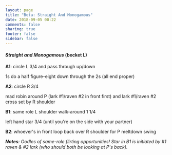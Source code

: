```yaml
---
layout: page
title: "Beta: Straight And Monogamous"
date: 2018-09-05 00:22
comments: false
sharing: true
footer: false
sidebar: false
---
```

<div id="dance-container">

  <div class="dance">
    <h4><em><span class="dance-title">Straight and Monogamous<span></em> (<span class="dance-formation">becket L</span>)<span class="video-link"></span></h4>
      <span class="dance-choreo">
	      <p><strong>A1</strong>: circle L 3/4 and pass through up/down</p>
              <p>1s do a half figure-eight down through the 2s (all end proper)</p>
	      <p><strong>A2</strong>: circle R 3/4<p>
              <p>mad robin around P (lark #1/raven #2 in front first) and lark #1/raven #2 cross set by R shoulder</p>
	      <p><strong>B1</strong>: same role L shoulder walk-around 1 1/4<p>
	      <p>left hand star 3/4 (until you're on the side with your partner)</p>
              <p><strong>B2</strong>: whoever's in front loop back over R shoulder for P meltdown swing</p>
      </span>
      <p><em><strong>Notes</strong>: <span class="dance-notes">Oodles of same-role flirting opportunities! Star in B1 is initiated by #1 raven & #2 lark (who should both be looking at P's back).<span></em></p>
  </div>

</div>
